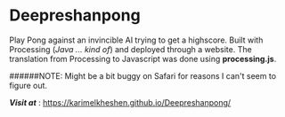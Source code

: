# Deepreshanpong

Play Pong against an invincible AI trying to get a highscore.
Built with Processing (*Java ... kind of*) and deployed through a website.
The translation from Processing to Javascript was done using **processing.js**.

######NOTE: 
Might be a bit buggy on Safari for reasons I can't seem to figure out.

***Visit at*** : https://karimelkheshen.github.io/Deepreshanpong/
